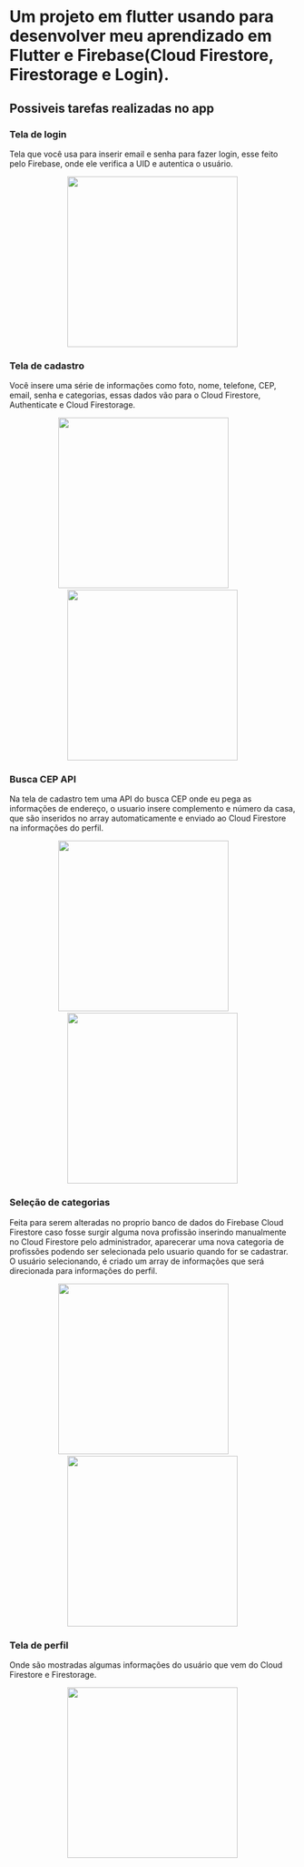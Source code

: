 # Um projeto em flutter usando para desenvolver meu aprendizado em Flutter e Firebase(Cloud Firestore, Firestorage e Login).

## Possiveis tarefas realizadas no app 

### Tela de login
Tela que você usa para inserir email e senha para fazer login, esse feito pelo Firebase, onde ele verifica a UID e autentica o usuário.
<div align="center">
<img src="https://user-images.githubusercontent.com/40218083/106972151-0b8f5a00-672f-11eb-8917-bf07112ce2bb.jpg" width="300">
</div>

### Tela de cadastro
Você insere uma série de informações como foto, nome, telefone, CEP, email, senha e categorias, essas dados vão para o Cloud Firestore, Authenticate e Cloud Firestorage.
<div align="center">
<img src="https://user-images.githubusercontent.com/40218083/106972177-14802b80-672f-11eb-82c0-194450666b44.jpg" width="300">
 &nbsp &nbsp  &nbsp &nbsp
<img src="https://user-images.githubusercontent.com/40218083/106972179-1518c200-672f-11eb-8c4d-67fda76c74ce.jpg" width="300">
</div>

### Busca CEP API
Na tela de cadastro tem uma API do busca CEP onde eu pega as informações de endereço, o usuario insere complemento e número da casa, que são inseridos no array automaticamente e enviado ao Cloud Firestore na informações do perfil.
<div align="center">
<img src="https://user-images.githubusercontent.com/40218083/106972182-15b15880-672f-11eb-8650-cbee6b8ac089.jpg" width="300">
 &nbsp &nbsp  &nbsp &nbsp
<img src="https://user-images.githubusercontent.com/40218083/106972776-5067c080-6730-11eb-837f-c5a385bc97c9.png" width="300">
</div>

### Seleção de categorias
Feita para serem alteradas no proprio banco de dados do Firebase Cloud Firestore caso fosse surgir alguma nova profissão inserindo manualmente no Cloud Firestore pelo administrador, aparecerar uma nova categoria de profissões podendo ser selecionada pelo usuario quando for se cadastrar.
O usuário selecionando, é criado um array de informações que será direcionada para informações do perfil.
<div align="center">
<img src="https://user-images.githubusercontent.com/40218083/106972184-1649ef00-672f-11eb-8645-7e587f81f7f3.jpg" width="300">
 &nbsp &nbsp  &nbsp &nbsp
<img src="https://user-images.githubusercontent.com/40218083/106972740-36c67900-6730-11eb-85f6-c2d2a835b1fe.png" width="300">
</div>

### Tela de perfil
Onde são mostradas algumas informações do usuário que vem do Cloud Firestore e Firestorage.
<div align="center">
<img src="https://user-images.githubusercontent.com/40218083/106972186-1649ef00-672f-11eb-9a3d-8ebc6a7368b9.jpg" width="300">
</div>

